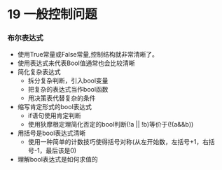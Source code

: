 # 19 一般控制问题

### 布尔表达式
* 使用True常量或False常量,控制结构就非常清晰了。
* 使用表达式来代表Bool值通常也会比较清晰
* 简化复杂表达式
  - 拆分复杂判断，引入bool变量
  - 把复杂的表达式当作bool函数
  - 用决策表代替复杂的条件
* 缩写肯定形式的bool表达式
   - if语句使用肯定判断
   - 使用狄摩根定理简化否定的bool判断(!a || !b)等价于(!(a&&b))
* 用括号是bool表达式清晰
   - 使用一种简单的计数技巧使得括号对称(从左开始数，左括号+1，右括号-1，最后该是0)
* 理解bool表达式是如何求值的



